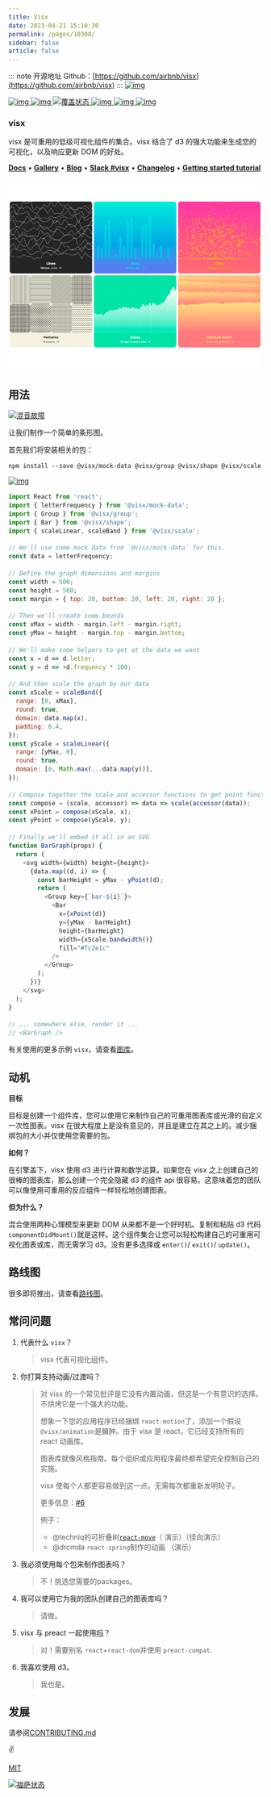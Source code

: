 ```yaml
---
title: Visx
date: 2023-04-21 15:10:30
permalink: /pages/10308/
sidebar: false
article: false
---
```

::: note 开源地址
Github：[https://github.com/airbnb/visx](https://github.com/airbnb/visx)
::: 
[![img](https://github.com/airbnb/visx/raw/master/assets/visx-geometry.png)](https://github.com/airbnb/visx/blob/master/assets/visx-geometry.png)

[![img](https://camo.githubusercontent.com/1eb540f8b28a6b6fc3690d4356abdd4e10fba2d7a175584e50819474b3142dac/68747470733a2f2f696d672e736869656c64732e696f2f6e706d2f762f40766973782f64656d6f2e7376673f7374796c653d666c61742d737175617265) ](https://www.npmjs.com/~visx)[![img](https://camo.githubusercontent.com/0414e98caa33332467c9a2bb298f98d05b166a80edacd1f619e59b9c1141dc36/68747470733a2f2f7472617669732d63692e6f72672f616972626e622f766973782e7376673f6272616e63683d6d6173746572) ](https://travis-ci.org/airbnb/visx)[![覆盖状态](https://camo.githubusercontent.com/204bb07fd0b882fb80b66afc8b2f6bc17897eb99fc5c86d9af863644ce629f1d/68747470733a2f2f636f766572616c6c732e696f2f7265706f732f6769746875622f616972626e622f766973782f62616467652e7376673f6272616e63683d6d6173746572) ](https://coveralls.io/github/airbnb/visx?branch=master)[![img](https://camo.githubusercontent.com/ad27e9d152208664a2b99440660e7fe4a4957d4d145af69218d764b26308f6a4/68747470733a2f2f696d672e736869656c64732e696f2f6e706d2f646d2f40766973782f73686170652e7376673f7374796c653d666c61742d737175617265) ](https://www.npmjs.com/package/@visx/shape)[![img](https://camo.githubusercontent.com/7497137581e43f79e3bae080250fcd2618162c97a59e5371f8ed45c213960a6b/68747470733a2f2f6170702e666f7373612e696f2f6170692f70726f6a656374732f67697425324268747470732533412532462532466769746875622e636f6d2532466873686f666625324676782e7376673f747970653d736869656c64) ](https://app.fossa.io/projects/git%2Bhttps%3A%2F%2Fgithub.com%2Fhshoff%2Fvx?ref=badge_shield)[![img](https://camo.githubusercontent.com/3bc63f921dd60bac6d91aa900ef570c928b2aa4c2124ed23647e8fe9d2232853/68747470733a2f2f696d672e736869656c64732e696f2f62616467652f6d61696e7461696e6564253230776974682d6c65726e612d6363303066662e737667)](https://lernajs.io/)

### visx

visx 是可重用的低级可视化组件的集合。visx 结合了 d3 的强大功能来生成您的可视化，以及响应更新 DOM 的好处。

**[Docs](https://airbnb.io/visx)** • **[Gallery](https://airbnb.io/visx/gallery)** • **[Blog](https://medium.com/vx-code/getting-started-with-vx-1756bb661410)** • **[Slack #visx](https://d3-slackin.herokuapp.com/)** • **[Changelog](https://github.com/airbnb/visx/blob/master/CHANGELOG.md)** • **[Getting started tutorial](https://medium.com/vx-code/getting-started-with-vx-1756bb661410)**

[![img](https://github.com/airbnb/visx/raw/master/assets/visx-gallery.png)](https://airbnb.io/visx/gallery)

## 用法

[![混音故障](https://camo.githubusercontent.com/e76f4a9faaaf9f2eb277d34f4f290a5828d7beacdbcb169894fa6418db96da00/68747470733a2f2f63646e2e676c697463682e636f6d2f32373033626166322d623634332d346461372d616239312d37656532613264303062356225324672656d69782d627574746f6e2e737667)](https://glitch.com/edit/#!/remix/kind-modem)

让我们制作一个简单的条形图。

首先我们将安装相关的包：

```shell
npm install --save @visx/mock-data @visx/group @visx/shape @visx/scale
```

[![img](https://github.com/airbnb/visx/raw/master/assets/simplebar.png)](https://github.com/airbnb/visx/blob/master/assets/simplebar.png)

```js
import React from 'react';
import { letterFrequency } from '@visx/mock-data';
import { Group } from '@visx/group';
import { Bar } from '@visx/shape';
import { scaleLinear, scaleBand } from '@visx/scale';

// We'll use some mock data from `@visx/mock-data` for this.
const data = letterFrequency;

// Define the graph dimensions and margins
const width = 500;
const height = 500;
const margin = { top: 20, bottom: 20, left: 20, right: 20 };

// Then we'll create some bounds
const xMax = width - margin.left - margin.right;
const yMax = height - margin.top - margin.bottom;

// We'll make some helpers to get at the data we want
const x = d => d.letter;
const y = d => +d.frequency * 100;

// And then scale the graph by our data
const xScale = scaleBand({
  range: [0, xMax],
  round: true,
  domain: data.map(x),
  padding: 0.4,
});
const yScale = scaleLinear({
  range: [yMax, 0],
  round: true,
  domain: [0, Math.max(...data.map(y))],
});

// Compose together the scale and accessor functions to get point functions
const compose = (scale, accessor) => data => scale(accessor(data));
const xPoint = compose(xScale, x);
const yPoint = compose(yScale, y);

// Finally we'll embed it all in an SVG
function BarGraph(props) {
  return (
    <svg width={width} height={height}>
      {data.map((d, i) => {
        const barHeight = yMax - yPoint(d);
        return (
          <Group key={`bar-${i}`}>
            <Bar
              x={xPoint(d)}
              y={yMax - barHeight}
              height={barHeight}
              width={xScale.bandwidth()}
              fill="#fc2e1c"
            />
          </Group>
        );
      })}
    </svg>
  );
}

// ... somewhere else, render it ...
// <BarGraph />
```

有关使用的更多示例 `visx`，请查看[图库](https://airbnb.io/visx/gallery)。

## 动机

**目标**

目标是创建一个组件库，您可以使用它来制作自己的可重用图表库或光滑的自定义一次性图表。visx 在很大程度上是没有意见的，并且是建立在其之上的。减少捆绑包的大小并仅使用您需要的包。

**如何？**

在引擎盖下，visx 使用 d3 进行计算和数学运算。如果您在 visx 之上创建自己的很棒的图表库，那么创建一个完全隐藏 d3 的组件 api 很容易。这意味着您的团队可以像使用可重用的反应组件一样轻松地创建图表。

**但为什么？**

混合使用两种心理模型来更新 DOM 从来都不是一个好时机。复制和粘贴 d3 代码 `componentDidMount()`就是这样。这个组件集合让您可以轻松构建自己的可重用可视化图表或库，而无需学习 d3。没有更多选择或 `enter()`/ `exit()`/ `update()`。

## 路线图

很多即将推出，请查看[路线图](https://github.com/airbnb/visx/blob/master/ROADMAP.md)。

## 常问问题

1. 代表什么 `visx`？

   > visx 代表可视化组件。

2. 你打算支持动画/过渡吗？

   > 对 visx 的一个常见批评是它没有内置动画，但这是一个有意识的选择。不烘烤它是一个强大的功能。
   >
   > 想象一下您的应用程序已经捆绑 `react-motion`了，添加一个假设 `@visx/animation`是臃肿。由于 visx 是 react，它已经支持所有的 react 动画库。
   >
   > 图表库就像风格指南。每个组织或应用程序最终都希望完全控制自己的实施。
   >
   > visx 使每个人都更容易做到这一点。无需每次都重新发明轮子。
   >
   > 更多信息：[#6](https://github.com/airbnb/visx/issues/6)
   >
   > 例子：
   >
   > - @techniq的可折叠树[`react-move`](https://github.com/react-tools/react-move)（ 演示）（径向演示）
   > - @drcmda `react-spring`制作的动画 （演示）

3. 我必须使用每个包来制作图表吗？

   > 不！挑选您需要的packages。

4. 我可以使用它为我的团队创建自己的图表库吗？

   > 请做。

5. visx 与 preact 一起使用[吗](https://preactjs.com/)？

   > 对！需要别名 `react`+`react-dom`并使用 `preact-compat`.

6. 我喜欢使用 d3。

   > 我也是。

## 发展

请参阅[CONTRIBUTING.md](https://github.com/airbnb/visx/blob/master/CONTRIBUTING.md)

✌️

[MIT](https://github.com/airbnb/visx/blob/master/LICENSE)

[![福萨状态](https://camo.githubusercontent.com/4680b5c4148bb2f5b6eb1e7d076611bc68bdae6477de15447ab14bca9543a37f/68747470733a2f2f6170702e666f7373612e696f2f6170692f70726f6a656374732f67697425324268747470732533412532462532466769746875622e636f6d2532466873686f666625324676782e7376673f747970653d6c61726765)](https://app.fossa.io/projects/git%2Bhttps%3A%2F%2Fgithub.com%2Fhshoff%2Fvx?ref=badge_large)